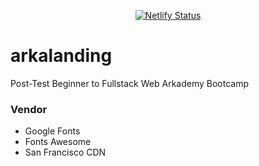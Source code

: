 <p align="center">
<a href="https://app.netlify.com/sites/arkalanding/deploys"><img src="https://api.netlify.com/api/v1/badges/3b5a388c-ff1a-43da-aa92-11256d835aac/deploy-status" alt="Netlify Status"></a>
</p>

# arkalanding
Post-Test Beginner to Fullstack Web Arkademy Bootcamp

### Vendor
  - Google Fonts
  - Fonts Awesome
  - San Francisco CDN
